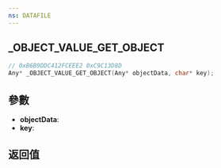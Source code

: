 ```yaml
---
ns: DATAFILE
---
```

## _OBJECT_VALUE_GET_OBJECT

```c
// 0xB6B9DDC412FCEEE2 0xC9C13D8D
Any* _OBJECT_VALUE_GET_OBJECT(Any* objectData, char* key);
```


## 參數
* **objectData**: 
* **key**: 

## 返回值
